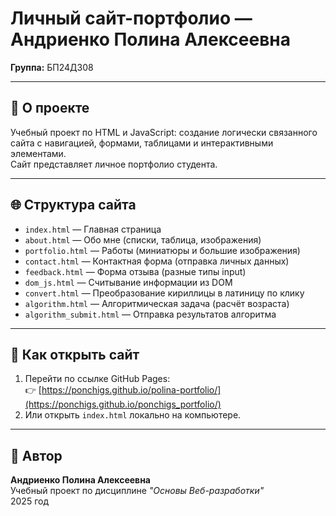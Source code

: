 # Личный сайт-портфолио — Андриенко Полина Алексеевна

**Группа:** БП24Д308   

---

## 📘 О проекте
Учебный проект по HTML и JavaScript: создание логически связанного сайта с навигацией, формами, таблицами и интерактивными элементами.  
Сайт представляет личное портфолио студента.

---

## 🌐 Структура сайта
- `index.html` — Главная страница  
- `about.html` — Обо мне (списки, таблица, изображения)  
- `portfolio.html` — Работы (миниатюры и большие изображения)  
- `contact.html` — Контактная форма (отправка личных данных)  
- `feedback.html` — Форма отзыва (разные типы input)  
- `dom_js.html` — Считывание информации из DOM  
- `convert.html` — Преобразование кириллицы в латиницу по клику  
- `algorithm.html` — Алгоритмическая задача (расчёт возраста)  
- `algorithm_submit.html` — Отправка результатов алгоритма  

---

## 🧭 Как открыть сайт
1. Перейти по ссылке GitHub Pages:  
   👉 [https://ponchigs.github.io/polina-portfolio/](https://ponchigs.github.io/ponchigs_portfolio/)  
2. Или открыть `index.html` локально на компьютере.

---

## 📄 Автор
**Андриенко Полина Алексеевна**  
Учебный проект по дисциплине *"Основы Веб-разработки"*  
2025 год
